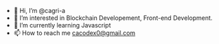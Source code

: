- 👋 Hi, I’m @cagri-a
- 👀 I’m interested in Blockchain Developement, Front-end Development.
- 🌱 I’m currently learning Javascript
- 📫 How to reach me cacodex0@gmail.com

<!---
cacodex/cacodex is a ✨ special ✨ repository because its `README.md` (this file) appears on your GitHub profile.
You can click the Preview link to take a look at your changes.
--->

